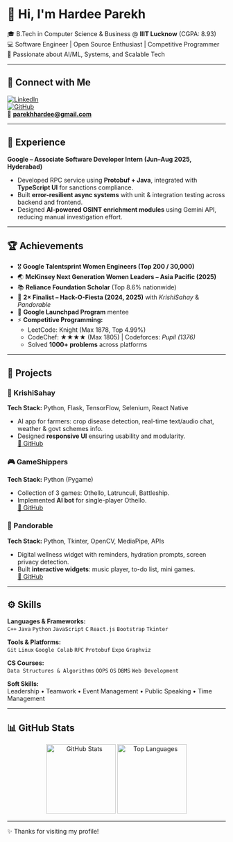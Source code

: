 # 👋 Hi, I'm Hardee Parekh  

🎓 B.Tech in Computer Science & Business @ **IIIT Lucknow** (CGPA: 8.93)  
💻 Software Engineer | Open Source Enthusiast | Competitive Programmer  
🚀 Passionate about AI/ML, Systems, and Scalable Tech  

---

## 🔗 Connect with Me  
[![LinkedIn](https://img.shields.io/badge/LinkedIn-hardeeparekh-blue?logo=linkedin)](https://www.linkedin.com/in/hardeeparekh)  
[![GitHub](https://img.shields.io/badge/GitHub-hardeeparekh-black?logo=github)](https://github.com/hardeeparekh)  
📧 **parekhhardee@gmail.com** 

---

## 💼 Experience  
**Google – Associate Software Developer Intern (Jun–Aug 2025, Hyderabad)**  
- Developed RPC service using **Protobuf + Java**, integrated with **TypeScript UI** for sanctions compliance.  
- Built **error-resilient async systems** with unit & integration testing across backend and frontend.  
- Designed **AI-powered OSINT enrichment modules** using Gemini API, reducing manual investigation effort.  

---

## 🏆 Achievements  
- 🎖️ **Google Talentsprint Women Engineers (Top 200 / 30,000)**  
- 🌏 **McKinsey Next Generation Women Leaders – Asia Pacific (2025)**  
- 📚 **Reliance Foundation Scholar** (Top 8.6% nationwide)  
- 🥇 **2× Finalist – Hack-O-Fiesta (2024, 2025)** with *KrishiSahay* & *Pandorable*  
- 🚀 **Google Launchpad Program** mentee  
- ⚡ **Competitive Programming:**  
  - LeetCode: Knight (Max 1878, Top 4.99%)  
  - CodeChef: ★★★★ (Max 1805) | Codeforces: *Pupil (1376)*  
  - Solved **1000+ problems** across platforms  

---

## 📂 Projects  

### 🌾 KrishiSahay  
**Tech Stack:** Python, Flask, TensorFlow, Selenium, React Native  
- AI app for farmers: crop disease detection, real-time text/audio chat, weather & govt schemes info.  
- Designed **responsive UI** ensuring usability and modularity.  
[🔗 GitHub](https://github.com/hardeeparekh)  

### 🎮 GameShippers  
**Tech Stack:** Python (Pygame)  
- Collection of 3 games: Othello, Latrunculi, Battleship.  
- Implemented **AI bot** for single-player Othello.  
[🔗 GitHub](https://github.com/hardeeparekh)  

### 🐼 Pandorable  
**Tech Stack:** Python, Tkinter, OpenCV, MediaPipe, APIs  
- Digital wellness widget with reminders, hydration prompts, screen privacy detection.  
- Built **interactive widgets**: music player, to-do list, mini games.  
[🔗 GitHub](https://github.com/hardeeparekh)  

---

## ⚙️ Skills  

**Languages & Frameworks:**  
`C++` `Java` `Python` `JavaScript` `C` `React.js` `Bootstrap` `Tkinter`  

**Tools & Platforms:**  
`Git` `Linux` `Google Colab` `RPC` `Protobuf` `Expo` `Graphviz`  

**CS Courses:**  
`Data Structures & Algorithms` `OOPS` `OS` `DBMS` `Web Development`  

**Soft Skills:**  
Leadership • Teamwork • Event Management • Public Speaking • Time Management  

---

## 📊 GitHub Stats  

<p align="center">
  <img src="https://github-readme-stats.vercel.app/api?username=hardeeparekh&show_icons=true&theme=radical" alt="GitHub Stats" height="160"/>
  <img src="https://github-readme-stats.vercel.app/api/top-langs/?username=hardeeparekh&layout=compact&theme=radical" alt="Top Languages" height="160"/>
</p>

---

✨ Thanks for visiting my profile!  
